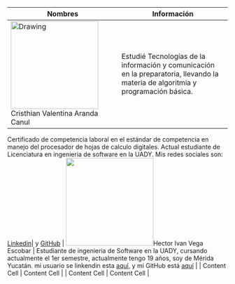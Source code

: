 | Nombres | Información |
| ------------- | ------------- |
| <img src="https://media.licdn.com/dms/image/D4E03AQEn4d6iK9a4pw/profile-displayphoto-shrink_800_800/0/1693016807501?e=1701302400&v=beta&t=eNizd3P09iYkhy7Shi3MjEuqeFEUEV8bv41r_3hPLyo" alt="Drawing" style="width: 200px;"/> Cristhian Valentina Aranda Canul  | Estudié Tecnologías de la información y comunicación en la preparatoria, llevando la materia de algoritmia y programación básica.
Certificado de competencia laboral en el estándar de competencia en manejo del procesador de hojas de calculo digitales.
Actual estudiante de Licenciatura en ingenieria de software en la UADY. 
Mis redes sociales son: <a href="https://www.linkedin.com/in/cristhian-valentina-aranda-canul-59536028a/">Linkedin</a>| y <a href="https://github.com/ValeAranda">GitHub</a>
| <img src="https://media.licdn.com/dms/image/D4E03AQFWBtZQo2_zCg/profile-displayphoto-shrink_800_800/0/1696054820545?e=1701302400&v=beta&t=KW4oppHdpvYcnQdR5jy6BkNSY_yiPuS4e4H4S8LWrzw" style="width: 200px;"/>Hector Ivan Vega Escobar  | Estudiante de ingenieria de Software en la UADY, cursando actualmente el 1er semestre, actualmente tengo 19 años, soy de Mérida Yucatán. mi usuario se linkendin esta <a href="https://www.linkedin.com/in/ivan-vega-91a842270" target="_BLANK">aquí</a>, y mi GitHub está <a href="https://github.com/IvnVg4" target="_BLANK">aquí</a>   |
| Content Cell  | Content Cell  |
| Content Cell  | Content Cell  |

